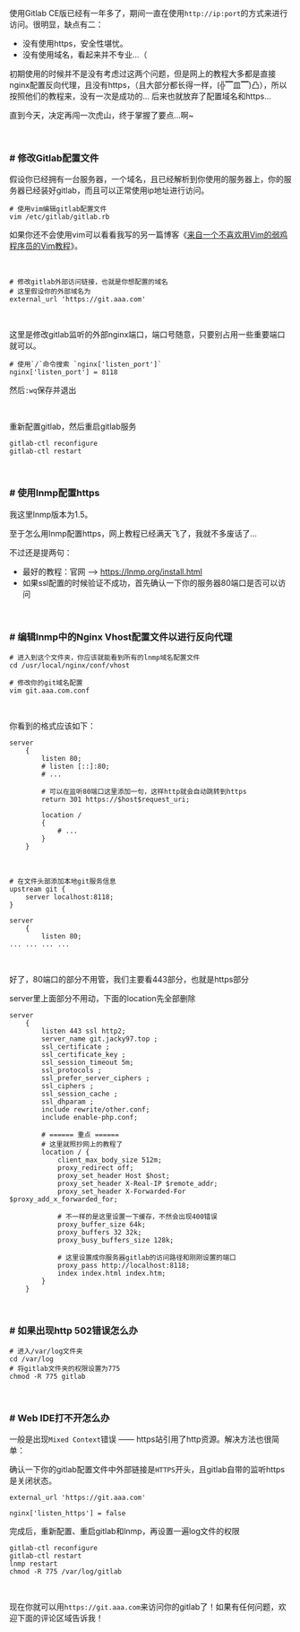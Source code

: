 使用Gitlab CE版已经有一年多了，期间一直在使用`http://ip:port`的方式来进行访问。很明显，缺点有二：

- 没有使用https，安全性堪忧。
- 没有使用域名，看起来并不专业...（

初期使用的时候并不是没有考虑过这两个问题，但是网上的教程大多都是直接nginx配置反向代理，且没有https，（且大部分都长得一样，(╬▔皿▔)凸），所以按照他们的教程来，没有一次是成功的... 后来也就放弃了配置域名和https...

直到今天，决定再闯一次虎山，终于掌握了要点...啊~

<br>

### # 修改Gitlab配置文件

假设你已经拥有一台服务器，一个域名，且已经解析到你使用的服务器上，你的服务器已经装好gitlab，而且可以正常使用ip地址进行访问。

```shell
# 使用vim编辑gitlab配置文件
vim /etc/gitlab/gitlab.rb
```

如果你还不会使用vim可以看看我写的另一篇博客《[来自一个不喜欢用Vim的弱鸡程序员的Vim教程](https://jw12138.com/post/201911/a01.html)》。

<br>

```shell
# 修改gitlab外部访问链接，也就是你想配置的域名
# 这里假设你的外部域名为
external_url 'https://git.aaa.com'
```

<br>

这里是修改gitlab监听的外部nginx端口，端口号随意，只要别占用一些重要端口就可以。

```shell
# 使用`/`命令搜索 `nginx['listen_port']`
nginx['listen_port'] = 8118
```

然后`:wq`保存并退出

<br>

重新配置gitlab，然后重启gitlab服务

```shell
gitlab-ctl reconfigure
gitlab-ctl restart
```

<br>

### # 使用lnmp配置https

我这里lnmp版本为1.5。

至于怎么用lnmp配置https，网上教程已经满天飞了，我就不多废话了...

不过还是提两句：

- 最好的教程：官网 --> https://lnmp.org/install.html
- 如果ssl配置的时候验证不成功，首先确认一下你的服务器80端口是否可以访问

<br>

### # 编辑lnmp中的Nginx Vhost配置文件以进行反向代理

```shell
# 进入到这个文件夹，你应该就能看到所有的lnmp域名配置文件
cd /usr/local/nginx/conf/vhost
```

```shell
# 修改你的git域名配置
vim git.aaa.com.conf
```

<br>

你看到的格式应该如下：

```nginx
server
    {
        listen 80;
        # listen [::]:80;
        # ...
    
    	# 可以在监听80端口这里添加一句，这样http就会自动跳转到https
    	return 301 https://$host$request_uri;
    
        location /
        {
            # ...
        }
    }
```

<br>

```nginx
# 在文件头部添加本地git服务信息
upstream git {
    server localhost:8118;
}

server
    {
        listen 80;
... ... ... ... 
```

<br>

好了，80端口的部分不用管，我们主要看443部分，也就是https部分

server里上面部分不用动，下面的location先全部删除

```nginx
server
    {
        listen 443 ssl http2;
        server_name git.jacky97.top ;
        ssl_certificate ;
        ssl_certificate_key ;
        ssl_session_timeout 5m;
        ssl_protocols ;
        ssl_prefer_server_ciphers ;
        ssl_ciphers ;
        ssl_session_cache ;
        ssl_dhparam ;
        include rewrite/other.conf;
        include enable-php.conf;
    
    	# ====== 重点 ======
    	# 这里就照抄网上的教程了
    	location / {
            client_max_body_size 512m;
            proxy_redirect off;
            proxy_set_header Host $host;
            proxy_set_header X-Real-IP $remote_addr;
            proxy_set_header X-Forwarded-For $proxy_add_x_forwarded_for;
        
            # 不一样的是这里设置一下缓存，不然会出现400错误
        	proxy_buffer_size 64k;
            proxy_buffers 32 32k;
            proxy_busy_buffers_size 128k;
			
        	# 这里设置成你服务器gitlab的访问路径和刚刚设置的端口
            proxy_pass http://localhost:8118;
            index index.html index.htm;
        }
    }
```

<br>

### # 如果出现http 502错误怎么办

```shell
# 进入/var/log文件夹
cd /var/log
# 将gitlab文件夹的权限设置为775
chmod -R 775 gitlab
```

<br>

### # Web IDE打不开怎么办

一般是出现`Mixed Context`错误 —— https站引用了http资源。解决方法也很简单：

确认一下你的gitlab配置文件中外部链接是`HTTPS`开头，且gitlab自带的监听https是关闭状态。

```shell
external_url 'https://git.aaa.com'

nginx['listen_https'] = false
```

完成后，重新配置、重启gitlab和lnmp，再设置一遍log文件的权限

```shell
gitlab-ctl reconfigure
gitlab-ctl restart
lnmp restart
chmod -R 775 /var/log/gitlab
```

<br>

现在你就可以用`https://git.aaa.com`来访问你的gitlab了！如果有任何问题，欢迎下面的评论区域告诉我！